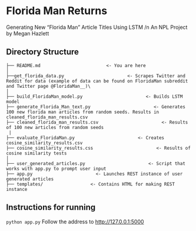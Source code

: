 # Florida Man Returns
Generating New “Florida Man” Article Titles Using LSTM /n
An NPL Project by Megan Hazlett 

## Directory Structure 
```
├── README.md                         <- You are here
│
├──get_florida_data.py                        <- Scrapes Twitter and Reddit for data (example of data can be found on FloridaMan subreddit and Twitter page @FloridaMan__)\
│
├── build_FloridaMan_model.py                        <- Builds LSTM model
├── generate_Florida_Man_text.py                        <- Generates 100 new florida man articles from random seeds. Results in cleaned_florida_man_results.csv
├── cleaned_florida_man_results.csv                        <- Results of 100 new articles from random seeds
 | 
├── evaluate_FloridaMan.py                        <- Creates cosine_similarity_results.csv
├── cosine_similarity_results.css                        <- Results of cosine similarity tests
│
├── user_generated_articles.py                        <- Script that works with app.py to prompt user input
├── app.py                        <- Launches REST instance of user generated articles 	
├── templates/					<- Contains HTML for making REST instance

```

## Instructions for running 
```python app.py```
Follow the address to http://127.0.0.1:5000

